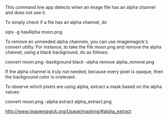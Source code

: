This command line app detects when an image file has an alpha channel and does not use it.

To simply check if a file has an alpha channel, do

  sips -g hasAlpha moon.png

To remove an unneeded alpha channels, you can use imagemagick's convert utility. For
instance, to take the file moon.png and remove the alpha channel, using a black background, do as
follows:

  convert moon.png  -background black  -alpha remove  alpha_remove.png

If the alpha channel is truly not needed, because every pixel is opaque, then the background
color is irrelevant.

To observe which pixels are using alpha, extract a mask based on the alpha values:

  convert moon.png -alpha extract alpha_extract.png
  
http://www.imagemagick.org/Usage/masking/#alpha_extract


